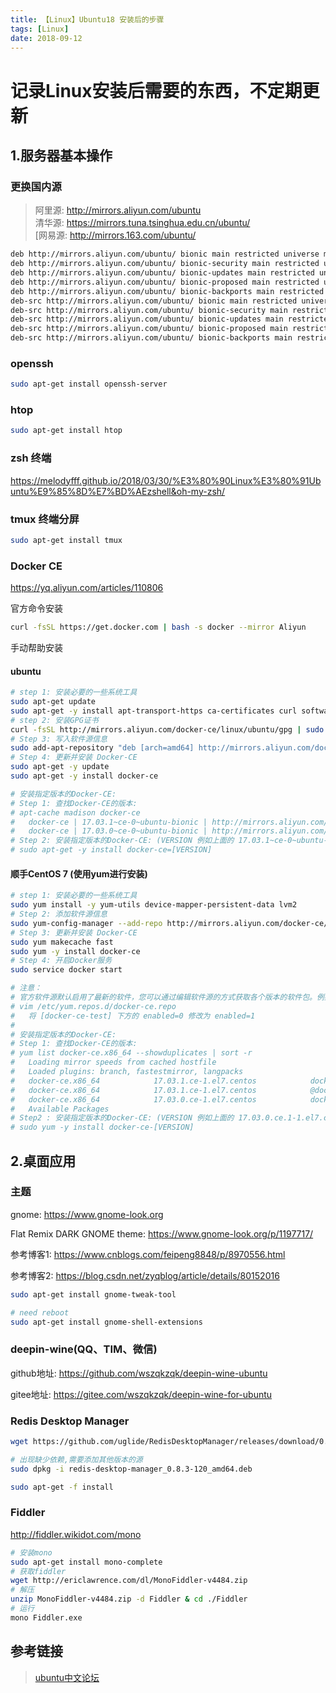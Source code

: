 ```yaml
---
title: 【Linux】Ubuntu18 安装后的步骤
tags: [Linux]
date: 2018-09-12
---
```


# 记录Linux安装后需要的东西，不定期更新

## 1.服务器基本操作
### 更换国内源
> 阿里源: http://mirrors.aliyun.com/ubuntu  
> 清华源: https://mirrors.tuna.tsinghua.edu.cn/ubuntu/  
>[网易源: http://mirrors.163.com/ubuntu/

```bash
deb http://mirrors.aliyun.com/ubuntu/ bionic main restricted universe multiverse
deb http://mirrors.aliyun.com/ubuntu/ bionic-security main restricted universe multiverse
deb http://mirrors.aliyun.com/ubuntu/ bionic-updates main restricted universe multiverse
deb http://mirrors.aliyun.com/ubuntu/ bionic-proposed main restricted universe multiverse
deb http://mirrors.aliyun.com/ubuntu/ bionic-backports main restricted universe multiverse
deb-src http://mirrors.aliyun.com/ubuntu/ bionic main restricted universe multiverse
deb-src http://mirrors.aliyun.com/ubuntu/ bionic-security main restricted universe multiverse
deb-src http://mirrors.aliyun.com/ubuntu/ bionic-updates main restricted universe multiverse
deb-src http://mirrors.aliyun.com/ubuntu/ bionic-proposed main restricted universe multiverse
deb-src http://mirrors.aliyun.com/ubuntu/ bionic-backports main restricted universe multiverse
```


### openssh
```bash
sudo apt-get install openssh-server
```

### htop
```bash
sudo apt-get install htop
```

### zsh 终端

https://melodyfff.github.io/2018/03/30/%E3%80%90Linux%E3%80%91Ubuntu%E9%85%8D%E7%BD%AEzshell&oh-my-zsh/

### tmux 终端分屏
```bash
sudo apt-get install tmux
```

### Docker CE
https://yq.aliyun.com/articles/110806

官方命令安装
```bash
curl -fsSL https://get.docker.com | bash -s docker --mirror Aliyun
```

手动帮助安装
#### ubuntu
```bash
# step 1: 安装必要的一些系统工具
sudo apt-get update
sudo apt-get -y install apt-transport-https ca-certificates curl software-properties-common
# step 2: 安装GPG证书
curl -fsSL http://mirrors.aliyun.com/docker-ce/linux/ubuntu/gpg | sudo apt-key add -
# Step 3: 写入软件源信息
sudo add-apt-repository "deb [arch=amd64] http://mirrors.aliyun.com/docker-ce/linux/ubuntu $(lsb_release -cs) stable"
# Step 4: 更新并安装 Docker-CE
sudo apt-get -y update
sudo apt-get -y install docker-ce

# 安装指定版本的Docker-CE:
# Step 1: 查找Docker-CE的版本:
# apt-cache madison docker-ce
#   docker-ce | 17.03.1~ce-0~ubuntu-bionic | http://mirrors.aliyun.com/docker-ce/linux/ubuntu bionic/stable amd64 Packages
#   docker-ce | 17.03.0~ce-0~ubuntu-bionic | http://mirrors.aliyun.com/docker-ce/linux/ubuntu bionic/stable amd64 Packages
# Step 2: 安装指定版本的Docker-CE: (VERSION 例如上面的 17.03.1~ce-0~ubuntu-bionic)
# sudo apt-get -y install docker-ce=[VERSION]
```
#### 顺手CentOS 7 (使用yum进行安装)
```bash
# step 1: 安装必要的一些系统工具
sudo yum install -y yum-utils device-mapper-persistent-data lvm2
# Step 2: 添加软件源信息
sudo yum-config-manager --add-repo http://mirrors.aliyun.com/docker-ce/linux/centos/docker-ce.repo
# Step 3: 更新并安装 Docker-CE
sudo yum makecache fast
sudo yum -y install docker-ce
# Step 4: 开启Docker服务
sudo service docker start

# 注意：
# 官方软件源默认启用了最新的软件，您可以通过编辑软件源的方式获取各个版本的软件包。例如官方并没有将测试版本的软件源置为可用，你可以通过以下方式开启。同理可以开启各种测试版本等。
# vim /etc/yum.repos.d/docker-ce.repo
#   将 [docker-ce-test] 下方的 enabled=0 修改为 enabled=1
#
# 安装指定版本的Docker-CE:
# Step 1: 查找Docker-CE的版本:
# yum list docker-ce.x86_64 --showduplicates | sort -r
#   Loading mirror speeds from cached hostfile
#   Loaded plugins: branch, fastestmirror, langpacks
#   docker-ce.x86_64            17.03.1.ce-1.el7.centos            docker-ce-stable
#   docker-ce.x86_64            17.03.1.ce-1.el7.centos            @docker-ce-stable
#   docker-ce.x86_64            17.03.0.ce-1.el7.centos            docker-ce-stable
#   Available Packages
# Step2 : 安装指定版本的Docker-CE: (VERSION 例如上面的 17.03.0.ce.1-1.el7.centos)
# sudo yum -y install docker-ce-[VERSION]
```

## 2.桌面应用

### 主题
gnome: https://www.gnome-look.org

Flat Remix DARK GNOME theme: https://www.gnome-look.org/p/1197717/

参考博客1: https://www.cnblogs.com/feipeng8848/p/8970556.html

参考博客2: https://blog.csdn.net/zyqblog/article/details/80152016


```bash
sudo apt-get install gnome-tweak-tool

# need reboot
sudo apt-get install gnome-shell-extensions
```

### deepin-wine(QQ、TIM、微信)
github地址: https://github.com/wszqkzqk/deepin-wine-ubuntu

gitee地址: https://gitee.com/wszqkzqk/deepin-wine-for-ubuntu

### Redis Desktop Manager

```bash
wget https://github.com/uglide/RedisDesktopManager/releases/download/0.8.3/redis-desktop-manager_0.8.3-120_amd64.deb --no-check-certificate

# 出现缺少依赖,需要添加其他版本的源
sudo dpkg -i redis-desktop-manager_0.8.3-120_amd64.deb

sudo apt-get -f install
```

### Fiddler

http://fiddler.wikidot.com/mono

```bash
# 安装mono
sudo apt-get install mono-complete
# 获取fiddler
wget http://ericlawrence.com/dl/MonoFiddler-v4484.zip
# 解压
unzip MonoFiddler-v4484.zip -d Fiddler & cd ./Fiddler
# 运行
mono Fiddler.exe
```

## 参考链接
> [ubuntu中文论坛](http://forum.ubuntu.org.cn/)